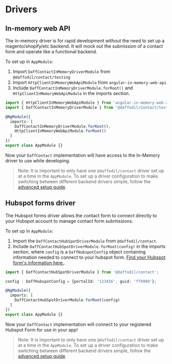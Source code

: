 # Drivers 

## In-memory web API
The in-memory driver is for rapid development without the need to set up a magento/shopify/etc backend. It will mock out the submission of a contact form and operate like a functional backend.

To set up in `AppModule`:
1. Import `DaffContactInMemoryDriverModule` from `@daffodil/contact/testing`
2. Import `HttpClientInMemoryWebApiModule` from `angular-in-memory-web-api`
3. Include `DaffContactInMemoryDriverModule.forRoot()` and `HttpClientInMemoryWebApiModule` in the imports section.

```ts
import { HttpClientInMemoryWebApiModule } from 'angular-in-memory-web-api';
import { DaffContactInMemoryDriverModule } from '@daffodil/Contact/testing';

@NgModule({
  imports: [
    DaffContactInMemoryDriverModule.forRoot(),
    HttpClientInMemoryWebApiModule.forRoot()
  ]
})
export class AppModule {}
```

Now your `DaffContact` implementation will have access to the In-Memory driver to use while developing.

> Note: It is important to only have one `@daffodil/contact` driver set up at a time in the `AppModule`. To set up a driver configuration to make switching between different backend drivers simple, follow the [advanced setup guide](). <!-- later on this can link to a guide about setting up a config file for multiple drivers like demo -->

## Hubspot forms driver
The Hubspot forms driver allows the contact form to connect directly to your Hubspot account to manage contact form submissions.

To set up in `AppModule`:
1. Import the `DaffContactHubSpotDriverModule` from `@daffodil/contact`.
2. Include `DaffContactHubSpotDriverModule.forRoot(config)` in the imports section, where `config` is a `DaffHubspotConfig` object containing information needed to connect to your hubspot form. [Find your Hubspot form's information here.](https://knowledge.hubspot.com/forms/find-your-form-guid).

```ts
import { DaffContactHubSpotDriverModule } from '@daffodil/contact';

config : DaffHubspotConfig = {portalId: '123456', guid: 'ff9999'};

@NgModule({
  imports: [
    DaffContactHubSpotDriverModule.forRoot(config)
  ]
})
export class AppModule {}
```

Now your `DaffContact` implementation will connect to your registered Hubspot Form for use in your app!

> Note: It is important to only have one `@daffodil/contact` driver set up at a time in the `AppModule`. To set up a driver configuration to make switching between different backend drivers simple, follow the [advanced setup guide](). <!-- later on this can link to a guide about setting up a config file for multiple drivers like demo -->
